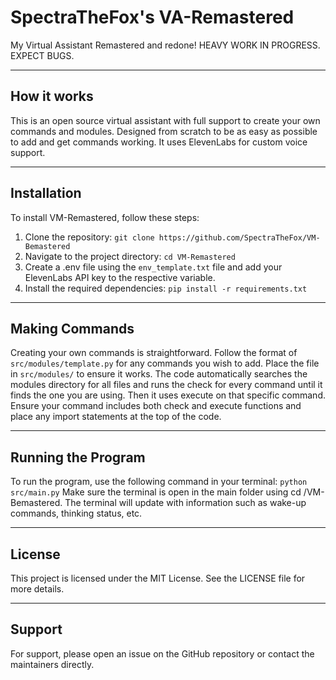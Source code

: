 # SpectraTheFox's VA-Remastered
My Virtual Assistant Remastered and redone! HEAVY WORK IN PROGRESS. EXPECT BUGS.
***
## How it works
This is an open source virtual assistant with full support to create your own commands and modules. Designed from scratch to be as easy as possible to add and get commands working. It uses ElevenLabs for custom voice support.
***
## Installation
To install VM-Remastered, follow these steps:
1. Clone the repository: `git clone https://github.com/SpectraTheFox/VM-Bemastered`
2. Navigate to the project directory: `cd VM-Remastered`
3. Create a .env file using the `env_template.txt` file and add your ElevenLabs API key to the respective variable.
4. Install the required dependencies: `pip install -r requirements.txt`
***
## Making Commands
Creating your own commands is straightforward. Follow the format of `src/modules/template.py` for any commands you wish to add. Place the file in `src/modules/` to ensure it works. The code automatically searches the modules directory for all files and runs the check for every command until it finds the one you are using. Then it uses execute on that specific command. Ensure your command includes both check and execute functions and place any import statements at the top of the code.
***
## Running the Program
To run the program, use the following command in your terminal: 
`python src/main.py`
Make sure the terminal is open in the main folder using cd <path to main folder>/VM-Bemastered. The terminal will update with information such as wake-up commands, thinking status, etc.
***
## License
This project is licensed under the MIT License. See the LICENSE file for more details.
***
## Support
For support, please open an issue on the GitHub repository or contact the maintainers directly.
